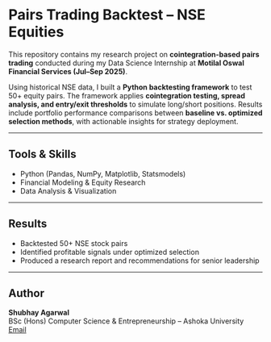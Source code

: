 # Pairs Trading Backtest – NSE Equities

This repository contains my research project on **cointegration-based pairs trading** conducted during my Data Science Internship at **Motilal Oswal Financial Services (Jul–Sep 2025)**.  

Using historical NSE data, I built a **Python backtesting framework** to test 50+ equity pairs. The framework applies **cointegration testing, spread analysis, and entry/exit thresholds** to simulate long/short positions. Results include portfolio performance comparisons between **baseline vs. optimized selection methods**, with actionable insights for strategy deployment.  

---

## Tools & Skills
- Python (Pandas, NumPy, Matplotlib, Statsmodels)  
- Financial Modeling & Equity Research  
- Data Analysis & Visualization  

---

## Results
- Backtested 50+ NSE stock pairs  
- Identified profitable signals under optimized selection  
- Produced a research report and recommendations for senior leadership  

---

## Author
**Shubhay Agarwal**  
BSc (Hons) Computer Science & Entrepreneurship – Ashoka University  
[Email](mailto:theshubhayagarwal@gmail.com)
